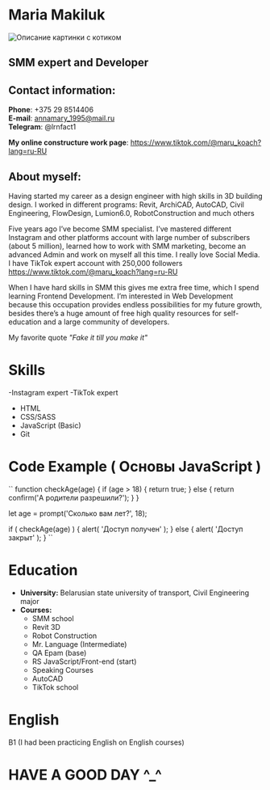 # Maria Makiluk #
![Описание картинки с котиком](https://i.pinimg.com/236x/f7/56/46/f75646fae32d7979229c6fbc6a0153ac.jpg)
## SMM expert and Developer
## Contact information:

**Phone**: +375 29 8514406  
**E-mail**: annamary_1995@mail.ru   
**Telegram**: @lrnfact1   

**My online constructure work page**: https://www.tiktok.com/@maru_koach?lang=ru-RU
## About myself:
Having started my career as a design engineer with high skills in 3D building design. I worked in different programs: Revit, ArchiCAD,
AutoCAD, Civil Engineering, FlowDesign, Lumion6.0, RobotConstruction and much others

Five years ago I’ve become SMM specialist. I’ve mastered different Instagram and other platforms account with large number of subscribers (about 5 million),
learned how to work with SMM marketing, become an advanced Admin and work on myself all this time. I really love Social Media. I have TikTok expert account with 250,000 followers https://www.tiktok.com/@maru_koach?lang=ru-RU

When I have hard skills in SMM this gives me extra free time, which I spend learning Frontend Development.
I’m interested in Web Development because this occupation provides endless possibilities for my future growth,
besides there’s a huge amount of free high quality resources for self-education and a large community of developers.

My favorite quote    _"Fake it till you make it"_
# Skills # 
-Instagram expert
-TikTok expert
- HTML
- CSS/SASS
- JavaScript (Basic)
- Git
# Code Example  ( Основы JavaScript )
``
function checkAge(age) {
  if (age > 18) {
    return true;
  } else {
    return confirm('А родители разрешили?');
  }
}

let age = prompt('Сколько вам лет?', 18);

if ( checkAge(age) ) {
  alert( 'Доступ получен' );
} else {
  alert( 'Доступ закрыт' );
}
``
# Education #
- **University:** Belarusian state university of transport, Civil Engineering major
- **Courses:**
    * SMM school
    * Revit 3D
    * Robot Construction
    * Mr. Language (Intermediate) 
    * QA Epam (base)
    * RS JavaScript/Front-end (start)
    * Speaking Courses
    * AutoCAD
    * TikTok school
   
# English # 
B1 (I had been practicing English on English courses)
# HAVE A GOOD DAY ^_^ 
